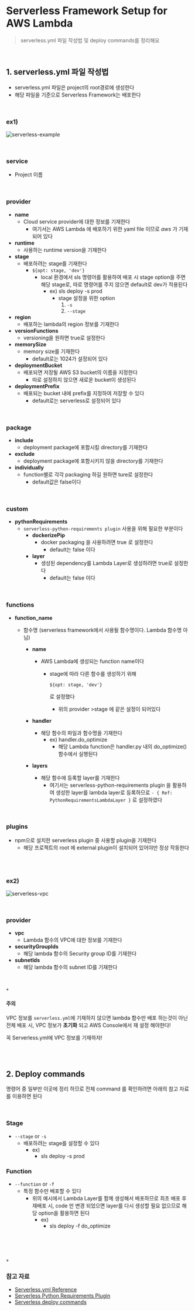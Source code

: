 # Serverless Framework Setup for AWS Lambda

> serverless.yml 파일 작성법 및 deploy commands를 정리해요

<br>

## 1. serverless.yml 파일 작성법

- serverless.yml 파일은 project의 root경로에 생성한다
- 해당 파일을 기준으로 Serverless Framework는 배포한다

<br>

### ex1)

![serverless-example](../../images/serverless-example.png)

<br>

### **service**

- Project 이름

<br>

### **provider**

- **name**
  - Cloud service provider에 대한 정보를 기재한다
    - 여기서는 AWS Lambda 에 배포하기 위한 yaml file 이므로 *aws* 가 기재되어 있다
- **runtime**
  - 사용하는 runtime version을 기재한다
- **stage**
  - 배포하려는 stage를 기재한다
    - `${opt: stage, 'dev'}`
      - local 환경에서 sls 명령어를 활용하여 배포 시 stage option을 주면 해당 stage로, 따로 명령어를 주지 않으면 default로 dev가 적용된다
        - ex) sls deploy -s prod
          - stage 설정을 위한 option
            1. `-s`
            2. `--stage`
- **region**
  - 배포하는 lambda의 region 정보를 기재한다
- **versionFunctions**
  - versioning을 원하면 true로 설정한다
- **memorySize**
  - memory size를 기재한다
    - default로는 1024가 설정되어 있다
- **deploymentBucket**
  - 배포되면 저장될 AWS S3 bucket의 이름을 지정한다
    - 따로 설정하지 않으면 새로운 bucket이 생성된다
- **deploymentPrefix**
  - 배포되는 bucket 내에 prefix를 지정하여 저장할 수 있다
    - default로는 serverless로 설정되어 있다

<br>

### package

- **include**
  - deployment package에 포함시킬 directory를 기재한다
- **exclude**
  - deployment package에 포함시키지 않을 directory를 기재한다
- **individually**
  - function별로 각각 packaging 하길 원하면 ture로 설정한다
    - default값은 false이다

<br>

### custom

- **pythonRequirements**
  - `serverless-python-requirements plugin` 사용을 위해 필요한 부분이다
    - **dockerizePip**
      - docker packaging 을 사용하려면 true 로 설정한다
        - default는 false 이다
    - **layer**
      - 생성된 dependency를 Lambda Layer로 생성하려면 true로 설정한다
        - default는 false 이다

<br>

### functions

- **function_name**

  - 함수명 (serverless framework에서 사용될 함수명이다. Lambda 함수명 아님)

    - **name**

      - AWS Lambda에 생성되는 function name이다

        - stage에 따라 다른 함수를 생성하기 위해

          `${opt: stage, 'dev'}`

          로 설정했다

          - 위의 provider >stage 에 같은 설정이 되어있다

    - **handler**

      - 해당 함수의 파일과 함수명을 기재한다
        - ex) handler.do_optimize
          - 해당 Lambda function은 handler.py 내의 do_optimize() 함수에서 실행된다

    - **layers**

      - 해당 함수에 등록할 layer를 기재한다
        - 여기서는 serverless-python-requirements plugin 을 활용하여 생성한 layer를 lambda layer로 등록하므로 `- { Ref: PythonRequirementsLambdaLayer }` 로 설정하였다

<br>

### plugins

- npm으로 설치한 serverless plugin 중 사용할 plugin을 기재한다
  - 해당 프로젝트의 root 에 external plugin이 설치되어 있어야만 정상 작동한다

<br>

<br>

### ex2)

![serverless-vpc](../../images/serverless-vpc.png)

<br>

### provider

- **vpc**
  - Lambda 함수의 VPC에 대한 정보를 기재한다
- **securityGroupIds**
  - 해당  lambda 함수의 Security group ID를 기재한다
- **subnetIds**
  - 해당 lambda 함수의 subnet ID를 기재한다

<br>

`+`

#### 주의

VPC 정보를 `serverless.yml`에 기재하지 않으면 lambda 함수만 배포 하는것이 아닌 전체 배포 시, VPC 정보가 **초기화** 되고 AWS Console에서 재 설정 해야한다!

꼭 Serverless.yml에  VPC 정보를 기재하자!

<br>

<br>

## 2. Deploy commands

명령어 중 일부만 이곳에 정리 하므로 전체 command 를 확인하려면 아래의 참고 자료를 이용하면 된다

<br>

### Stage

- `--stage` or `-s`
  - 배포하려는 stage를 설정할 수 있다
    - ex)
      - sls deploy -s prod

### Function

- `--function` or `-f`
  - 특정 함수만 배포할 수 있다
    - 위의 예시에서 Lambda Layer를 함께 생성해서 배포하므로 최초 배포 후 재배포 시, code 만 변경 되었으면 layer를 다시 생성할 필요 없으므로 해당 option을 활용하면 된다
      - ex)
        - sls deploy -f do_optimize

<br>

<br>

<br>

`+`

### 참고 자료

- [Serverless.yml Reference](https://www.serverless.com/framework/docs/providers/aws/guide/serverless.yml/)
- [Serverless Python Requirements Plugin](https://www.serverless.com/plugins/serverless-python-requirements)
- [Serverless deploy commands](https://www.serverless.com/framework/docs/providers/aws/cli-reference/deploy/)
